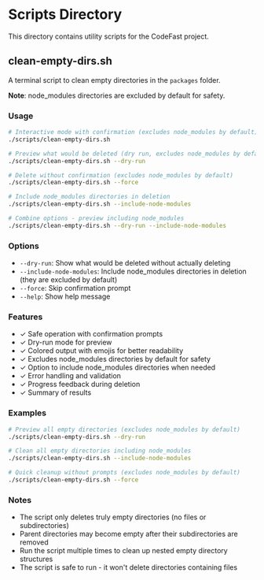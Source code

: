 # Scripts Directory

This directory contains utility scripts for the CodeFast project.

## clean-empty-dirs.sh

A terminal script to clean empty directories in the `packages` folder.

**Note**: node_modules directories are excluded by default for safety.

### Usage

```bash
# Interactive mode with confirmation (excludes node_modules by default)
./scripts/clean-empty-dirs.sh

# Preview what would be deleted (dry run, excludes node_modules by default)
./scripts/clean-empty-dirs.sh --dry-run

# Delete without confirmation (excludes node_modules by default)
./scripts/clean-empty-dirs.sh --force

# Include node_modules directories in deletion
./scripts/clean-empty-dirs.sh --include-node-modules

# Combine options - preview including node_modules
./scripts/clean-empty-dirs.sh --dry-run --include-node-modules
```

### Options

- `--dry-run`: Show what would be deleted without actually deleting
- `--include-node-modules`: Include node_modules directories in deletion (they are excluded by default)
- `--force`: Skip confirmation prompt
- `--help`: Show help message

### Features

- ✓ Safe operation with confirmation prompts
- ✓ Dry-run mode for preview
- ✓ Colored output with emojis for better readability
- ✓ Excludes node_modules directories by default for safety
- ✓ Option to include node_modules directories when needed
- ✓ Error handling and validation
- ✓ Progress feedback during deletion
- ✓ Summary of results

### Examples

```bash
# Preview all empty directories (excludes node_modules by default)
./scripts/clean-empty-dirs.sh --dry-run

# Clean all empty directories including node_modules
./scripts/clean-empty-dirs.sh --include-node-modules

# Quick cleanup without prompts (excludes node_modules by default)
./scripts/clean-empty-dirs.sh --force
```

### Notes

- The script only deletes truly empty directories (no files or subdirectories)
- Parent directories may become empty after their subdirectories are removed
- Run the script multiple times to clean up nested empty directory structures
- The script is safe to run - it won't delete directories containing files

